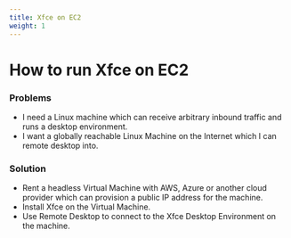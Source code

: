 ```yaml
---
title: Xfce on EC2
weight: 1
---
```

# How to run Xfce on EC2

### Problems

- I need a Linux machine which can receive arbitrary inbound traffic and runs a desktop environment.
- I want a globally reachable Linux Machine on the Internet which I can remote desktop into.

### Solution

- Rent a headless Virtual Machine with AWS, Azure or another cloud provider which can provision a public IP address for the machine.
- Install Xfce on the Virtual Machine.
- Use Remote Desktop to connect to the Xfce Desktop Environment on the machine.


